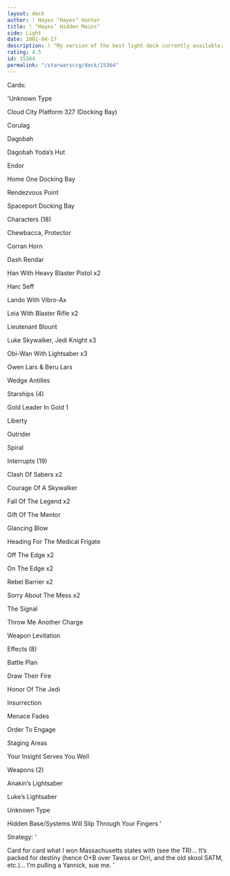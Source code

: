 ```yaml
---
layout: deck
author: ! Hayes "Hayes" Hunter
title: ! "Hayes’ Hidden Mains"
side: Light
date: 2001-04-17
description: ! "My version of the best light deck currently available; it puts you in an excellent position to beat anything out there."
rating: 4.5
id: 15364
permalink: "/starwarsccg/deck/15364"
---
```

Cards: 

'Unknown Type

Cloud City Platform 327 (Docking Bay) 

Corulag 

Dagobah 

Dagobah Yoda’s Hut 

Endor 

Home One Docking Bay 

Rendezvous Point 

Spaceport Docking Bay 


Characters (18)

Chewbacca, Protector 

Corran Horn 

Dash Rendar 

Han With Heavy Blaster Pistol  x2

Harc Seff 

Lando With Vibro-Ax 

Leia With Blaster Rifle  x2

Lieutenant Blount 

Luke Skywalker, Jedi Knight  x3

Obi-Wan With Lightsaber  x3

Owen Lars & Beru Lars 

Wedge Antilles 


Starships (4)

Gold Leader In Gold 1 

Liberty 

Outrider 

Spiral 


Interrupts (19)

Clash Of Sabers  x2

Courage Of A Skywalker 

Fall Of The Legend  x2

Gift Of The Mentor 

Glancing Blow 

Heading For The Medical Frigate 

Off The Edge  x2

On The Edge  x2

Rebel Barrier  x2

Sorry About The Mess  x2

The Signal 

Throw Me Another Charge 

Weapon Levitation 


Effects (8)

Battle Plan 

Draw Their Fire 

Honor Of The Jedi 

Insurrection 

Menace Fades 

Order To Engage 

Staging Areas 

Your Insight Serves You Well 


Weapons (2)

Anakin’s Lightsaber 

Luke’s Lightsaber 


Unknown Type

Hidden Base/Systems Will Slip Through Your Fingers  '

Strategy: '

Card for card what I won Massachusetts states with (see the TR)...  It’s packed for destiny (hence O+B over Tawss or Orri, and the old skool SATM, etc.)... I’m pulling a Yannick, sue me.  '
